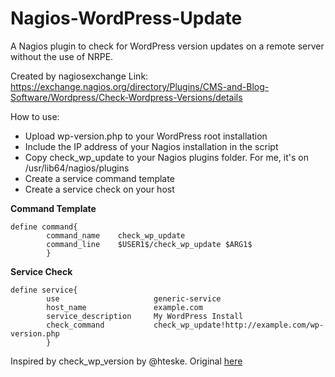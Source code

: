 Nagios-WordPress-Update
===============

A Nagios plugin to check for WordPress version updates on a remote server without the use of NRPE.

Created by nagiosexchange 
Link: https://exchange.nagios.org/directory/Plugins/CMS-and-Blog-Software/Wordpress/Check-Wordpress-Versions/details


How to use:

- Upload wp-version.php to your WordPress root installation
- Include the IP address of your Nagios installation in the script
- Copy check\_wp\_update to your Nagios plugins folder. For me, it's on /usr/lib64/nagios/plugins
- Create a service command template
- Create a service check on your host

__Command Template__

	define command{
	        command_name    check_wp_update
	        command_line    $USER1$/check_wp_update $ARG1$
	        }

__Service Check__

	define service{
	        use                     generic-service
	        host_name               example.com
	        service_description     My WordPress Install
	        check_command           check_wp_update!http://example.com/wp-version.php
	        }

Inspired by check\_wp\_version by @hteske. Original [here](http://exchange.nagios.org/directory/Plugins/CMS-and-Blog-Software/Wordpress/check_wp_version/details)